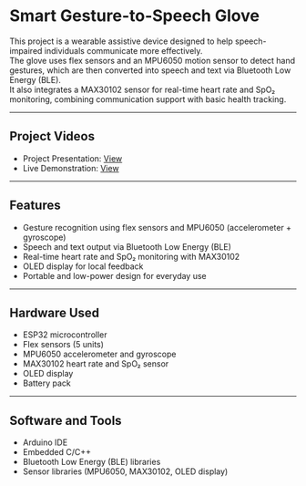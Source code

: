 # Smart Gesture-to-Speech Glove

This project is a wearable assistive device designed to help speech-impaired individuals communicate more effectively.  
The glove uses flex sensors and an MPU6050 motion sensor to detect hand gestures, which are then converted into speech and text via Bluetooth Low Energy (BLE).  
It also integrates a MAX30102 sensor for real-time heart rate and SpO₂ monitoring, combining communication support with basic health tracking.

---

## Project Videos
- Project Presentation: [View](https://drive.google.com/file/d/1NhOoB2F6dxvqF_Vjk7UGm4oJMjm8GlDw/view?usp=drive_link)  
- Live Demonstration: [View](https://drive.google.com/file/d/1kISrB61MkR8p2K78YtTlxBDvFEG-ary-/view?usp=drive_link)

---

## Features
- Gesture recognition using flex sensors and MPU6050 (accelerometer + gyroscope)
- Speech and text output via Bluetooth Low Energy (BLE)
- Real-time heart rate and SpO₂ monitoring with MAX30102
- OLED display for local feedback
- Portable and low-power design for everyday use

---

## Hardware Used
- ESP32 microcontroller
- Flex sensors (5 units)
- MPU6050 accelerometer and gyroscope
- MAX30102 heart rate and SpO₂ sensor
- OLED display
- Battery pack

---

## Software and Tools
- Arduino IDE
- Embedded C/C++
- Bluetooth Low Energy (BLE) libraries
- Sensor libraries (MPU6050, MAX30102, OLED display)
